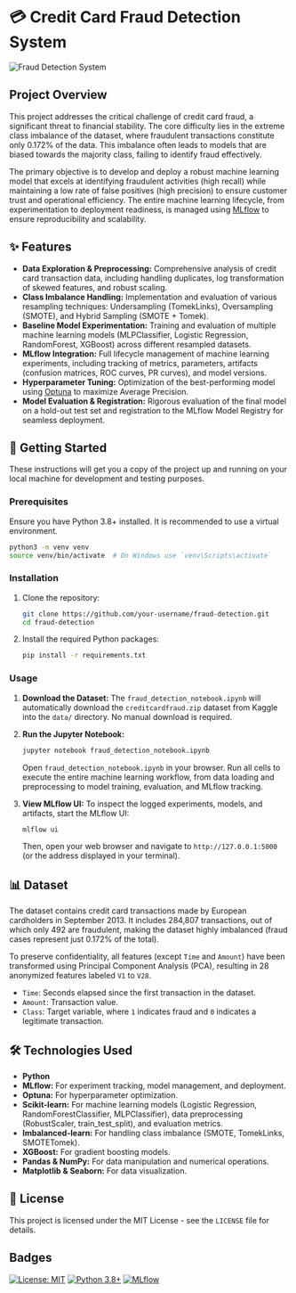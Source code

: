 # 💳 Credit Card Fraud Detection System

![Fraud Detection System](https://cdn.prod.website-files.com/627bf795f0d42b1508d544b1/64d649de97f07ea9e7b7c4b3_CNP-fraud-losses-2018-2023.webp)

## Project Overview

This project addresses the critical challenge of credit card fraud, a significant threat to financial stability. The core difficulty lies in the extreme class imbalance of the dataset, where fraudulent transactions constitute only 0.172% of the data. This imbalance often leads to models that are biased towards the majority class, failing to identify fraud effectively.

The primary objective is to develop and deploy a robust machine learning model that excels at identifying fraudulent activities (high recall) while maintaining a low rate of false positives (high precision) to ensure customer trust and operational efficiency. The entire machine learning lifecycle, from experimentation to deployment readiness, is managed using [MLflow](https://mlflow.org/) to ensure reproducibility and scalability.

## ✨ Features

-   **Data Exploration & Preprocessing:** Comprehensive analysis of credit card transaction data, including handling duplicates, log transformation of skewed features, and robust scaling.
-   **Class Imbalance Handling:** Implementation and evaluation of various resampling techniques: Undersampling (TomekLinks), Oversampling (SMOTE), and Hybrid Sampling (SMOTE + Tomek).
-   **Baseline Model Experimentation:** Training and evaluation of multiple machine learning models (MLPClassifier, Logistic Regression, RandomForest, XGBoost) across different resampled datasets.
-   **MLflow Integration:** Full lifecycle management of machine learning experiments, including tracking of metrics, parameters, artifacts (confusion matrices, ROC curves, PR curves), and model versions.
-   **Hyperparameter Tuning:** Optimization of the best-performing model using [Optuna](https://optuna.org/) to maximize Average Precision.
-   **Model Evaluation & Registration:** Rigorous evaluation of the final model on a hold-out test set and registration to the MLflow Model Registry for seamless deployment.

## 🚀 Getting Started

These instructions will get you a copy of the project up and running on your local machine for development and testing purposes.

### Prerequisites

Ensure you have Python 3.8+ installed. It is recommended to use a virtual environment.

```bash
python3 -m venv venv
source venv/bin/activate  # On Windows use `venv\Scripts\activate`
```

### Installation

1.  Clone the repository:
    ```bash
    git clone https://github.com/your-username/fraud-detection.git
    cd fraud-detection
    ```
2.  Install the required Python packages:
    ```bash
    pip install -r requirements.txt
    ```

### Usage

1.  **Download the Dataset:** The `fraud_detection_notebook.ipynb` will automatically download the `creditcardfraud.zip` dataset from Kaggle into the `data/` directory. No manual download is required.

2.  **Run the Jupyter Notebook:**
    ```bash
    jupyter notebook fraud_detection_notebook.ipynb
    ```
    Open `fraud_detection_notebook.ipynb` in your browser. Run all cells to execute the entire machine learning workflow, from data loading and preprocessing to model training, evaluation, and MLflow tracking.

3.  **View MLflow UI:** To inspect the logged experiments, models, and artifacts, start the MLflow UI:
    ```bash
    mlflow ui
    ```
    Then, open your web browser and navigate to `http://127.0.0.1:5000` (or the address displayed in your terminal).

## 📊 Dataset

The dataset contains credit card transactions made by European cardholders in September 2013. It includes 284,807 transactions, out of which only 492 are fraudulent, making the dataset highly imbalanced (fraud cases represent just 0.172% of the total).

To preserve confidentiality, all features (except `Time` and `Amount`) have been transformed using Principal Component Analysis (PCA), resulting in 28 anonymized features labeled `V1` to `V28`.

-   `Time`: Seconds elapsed since the first transaction in the dataset.
-   `Amount`: Transaction value.
-   `Class`: Target variable, where `1` indicates fraud and `0` indicates a legitimate transaction.

## 🛠️ Technologies Used

-   **Python**
-   **MLflow:** For experiment tracking, model management, and deployment.
-   **Optuna:** For hyperparameter optimization.
-   **Scikit-learn:** For machine learning models (Logistic Regression, RandomForestClassifier, MLPClassifier), data preprocessing (RobustScaler, train_test_split), and evaluation metrics.
-   **Imbalanced-learn:** For handling class imbalance (SMOTE, TomekLinks, SMOTETomek).
-   **XGBoost:** For gradient boosting models.
-   **Pandas & NumPy:** For data manipulation and numerical operations.
-   **Matplotlib & Seaborn:** For data visualization.

## 📄 License

This project is licensed under the MIT License - see the `LICENSE` file for details.

## Badges

[![License: MIT](https://img.shields.io/badge/License-MIT-yellow.svg)](https://opensource.org/licenses/MIT)
[![Python 3.8+](https://img.shields.io/badge/Python-3.8%2B-blue.svg)](https://www.python.org/)
[![MLflow](https://img.shields.io/badge/MLflow-2.x-orange.svg)](https://mlflow.org/)
